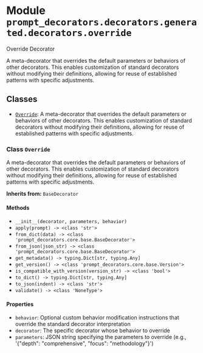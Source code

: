 # Module `prompt_decorators.decorators.generated.decorators.override`

Override Decorator

A meta-decorator that overrides the default parameters or behaviors of other decorators. This enables customization of standard decorators without modifying their definitions, allowing for reuse of established patterns with specific adjustments.

## Classes

- [`Override`](#class-override): A meta-decorator that overrides the default parameters or behaviors of other decorators. This enables customization of standard decorators without modifying their definitions, allowing for reuse of established patterns with specific adjustments.

### Class `Override`

A meta-decorator that overrides the default parameters or behaviors of other decorators. This enables customization of standard decorators without modifying their definitions, allowing for reuse of established patterns with specific adjustments.

**Inherits from:** `BaseDecorator`

#### Methods

- `__init__(decorator, parameters, behavior)`
- `apply(prompt) -> <class 'str'>`
- `from_dict(data) -> <class 'prompt_decorators.core.base.BaseDecorator'>`
- `from_json(json_str) -> <class 'prompt_decorators.core.base.BaseDecorator'>`
- `get_metadata() -> typing.Dict[str, typing.Any]`
- `get_version() -> <class 'prompt_decorators.core.base.Version'>`
- `is_compatible_with_version(version_str) -> <class 'bool'>`
- `to_dict() -> typing.Dict[str, typing.Any]`
- `to_json(indent) -> <class 'str'>`
- `validate() -> <class 'NoneType'>`
#### Properties

- `behavior`: Optional custom behavior modification instructions that override the standard decorator interpretation
- `decorator`: The specific decorator whose behavior to override
- `parameters`: JSON string specifying the parameters to override (e.g., '{"depth": "comprehensive", "focus": "methodology"}')

